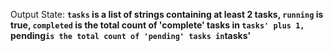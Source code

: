 Output State: **`tasks` is a list of strings containing at least 2 tasks, `running` is true, `completed` is the total count of 'complete' tasks in `tasks' plus 1, `pending` is the total count of 'pending' tasks in `tasks'**